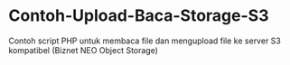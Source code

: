 # Contoh-Upload-Baca-Storage-S3
Contoh script PHP untuk membaca file dan mengupload file ke server S3 kompatibel (Biznet NEO Object Storage) 
